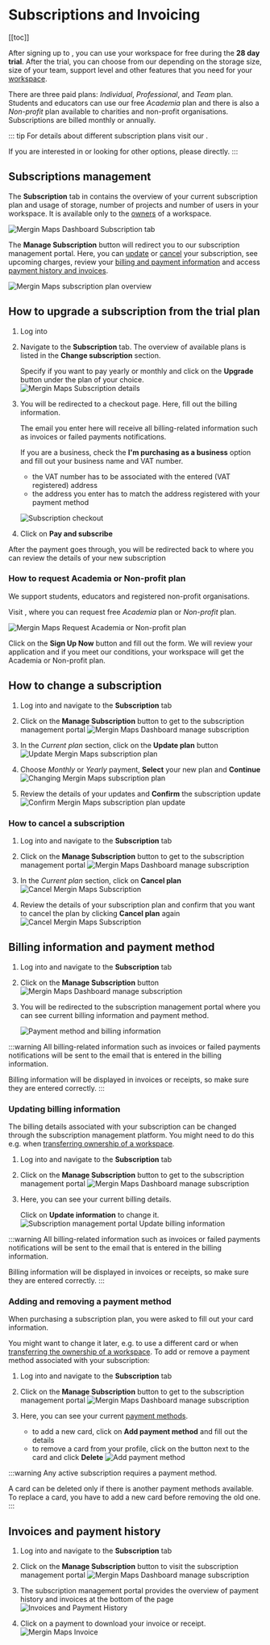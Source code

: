 # Subscriptions and Invoicing
[[toc]]

After signing up to <MainPlatformNameLink />, you can use your workspace for free during the **28 day trial**. After the trial, you can choose from our <MainDomainNameLink id="pricing" desc="subscription plans"/> depending on the storage size, size of your team, support level and other features that you need for your [workspace](../../manage/workspaces/). 

There are three paid plans: *Individual*, *Professional*, and *Team* plan. Students and educators can use our free *Academia* plan and there is also a *Non-profit* plan available to charities and non-profit organisations. Subscriptions are billed monthly or annually.

::: tip
For details about different subscription plans visit our <MainDomainNameLink id="pricing" desc="pricing page"/>.

If you are interested in <MainDomainNameLink id="pricing-for-ce-and-ee" desc="On-Premise deployment"/>  or looking for other options, please <MerginMapsEmail id="sales" desc="contact us" /> directly.
:::

## Subscriptions management
The **Subscription** tab in <DashboardLink /> contains the overview of your current subscription plan and usage of storage, number of projects and number of users in your workspace. It is available only to the [owners](../permissions/#workspace-member-roles) of a workspace.

![Mergin Maps Dashboard Subscription tab](./subscriptions.jpg "Mergin Maps Dashboard Subscription tab")

The **Manage Subscription** button will redirect you to our subscription management portal. Here, you can [update](#how-to-change-a-subscription) or [cancel](#how-to-cancel-a-subscription) your subscription, see upcoming charges, review your [billing and payment information](#billing-information-and-payment-method) and access [payment history and invoices](#invoices-and-payment-history).

![Mergin Maps subscription plan overview](./stripe-merginmaps-subcription.jpg "Mergin Maps subscription plan overview")
   
   
## How to upgrade a subscription from the trial plan
1. Log into <AppDomainNameLink />
2. Navigate to the **Subscription** tab. The overview of available plans is listed in the **Change subscription** section. 
   
   Specify if you want to pay yearly or monthly and click on the **Upgrade** button under the plan of your choice.
   ![Mergin Maps Subscription details](./subscriptions-upgrade.jpg "Mergin Maps Subscription details")

3. You will be redirected to a checkout page. Here, fill out the billing information.

   The email you enter here will receive all billing-related information such as invoices or failed payments notifications.

   If you are a business, check the **I'm purchasing as a business** option and fill out your business name and VAT number.
   - the VAT number has to be associated with the entered (VAT registered) address
   - the address you enter has to match the address registered with your payment method
   
   ![Subscription checkout](./stripe-checkout.jpg "Subscription checkout")
  
4. Click on **Pay and subscribe**
   
After the payment goes through, you will be redirected back to <DashboardLink /> where you can review the details of your new subscription

### How to request Academia or Non-profit plan
We support students, educators and registered non-profit organisations.

Visit <MainDomainNameLink id="pricing" desc="Mergin Maps pricing page"/>, where you can request free *Academia* plan or *Non-profit* plan.

![Mergin Maps Request Academia or Non-profit plan](./academia-non-profit-plan.jpg "Mergin Maps Request Academia or Non-profit plan")

Click on the **Sign Up Now** button and fill out the form. We will review your application and if you meet our conditions, your workspace will get the Academia or Non-profit plan.

## How to change a subscription
1. Log into <AppDomainNameLink /> and navigate to the **Subscription** tab
2. Click on the **Manage Subscription** button to get to the subscription management portal
   ![Mergin Maps Dashboard manage subscription](./subscriptions-update.jpg "Mergin Maps Dashboard manage subscription")

3. In the *Current plan* section, click on the **Update plan** button
   ![Update Mergin Maps subscription plan](./stripe-update-subscription.jpg "Update Mergin Maps subscription plan")
   
4. Choose *Monthly* or *Yearly* payment, **Select** your new plan and **Continue**
   ![Changing Mergin Maps subscription plan](./stripe-update-your-plan.jpg "Changing Mergin Maps subscription plan")
   
5. Review the details of your updates and **Confirm** the subscription update
   ![Confirm Mergin Maps subscription plan update](./stripe-update-plan-confirmation.jpg "Confirm Mergin Maps subscription plan update")

### How to cancel a subscription
1. Log into <AppDomainNameLink /> and navigate to the **Subscription** tab
2. Click on the **Manage Subscription** button to get to the subscription management portal
   ![Mergin Maps Dashboard manage subscription](./subscriptions-update.jpg "Mergin Maps Dashboard manage subscription")

3. In the *Current plan* section, click on **Cancel plan**
   ![Cancel Mergin Maps Subscription](./stripe-cancel-subscription.jpg "Cancel Mergin Maps Subscription")
   
4. Review the details of your subscription plan and confirm that you want to cancel the plan by clicking **Cancel plan** again
   ![Cancel Mergin Maps Subscription](./stripe-cancel-subscription-confirm.jpg "Cancel Mergin Maps Subscription")

## Billing information and payment method
1. Log into <AppDomainNameLink /> and navigate to the **Subscription** tab
2. Click on the **Manage Subscription** button
   ![Mergin Maps Dashboard manage subscription](./subscriptions-update.jpg "Mergin Maps Dashboard manage subscription")

3. You will be redirected to the subscription management portal where you can see current billing information and payment method.

   ![Payment method and billing information](./stripe-billing-info-payment-method.jpg "Payment method and billing information")

:::warning
All billing-related information such as invoices or failed payments notifications will be sent to the email that is entered in the billing information.

Billing information will be displayed in invoices or receipts, so make sure they are entered correctly.
:::

### Updating billing information
The billing details associated with your subscription can be changed through the subscription management platform. You might need to do this e.g. when [transferring ownership of a workspace](../permissions/#how-to-transfer-ownership-of-a-workspace).

1. Log into <AppDomainNameLink /> and navigate to the **Subscription** tab
2. Click on the **Manage Subscription** button to get to the subscription management portal 
   ![Mergin Maps Dashboard manage subscription](./subscriptions-update.jpg "Mergin Maps Dashboard manage subscription")

3. Here, you can see your current billing details. 
   
   Click on **Update information** to change it.
   ![Subscription management portal Update billing information](./stripe-update-billing-info.jpg "Subscription management - Update billing information")

:::warning
All billing-related information such as invoices or failed payments notifications will be sent to the email that is entered in the billing information.

Billing information will be displayed in invoices or receipts, so make sure they are entered correctly.
:::

### Adding and removing a payment method
When purchasing a subscription plan, you were asked to fill out your card information. 

You might want to change it later, e.g. to use a different card or when [transferring the ownership of a workspace](../permissions/#how-to-transfer-ownership-of-a-workspace). To add or remove a payment method associated with your <MainPlatformNameLink /> subscription:

1. Log into <AppDomainNameLink /> and navigate to the **Subscription** tab
2. Click on the **Manage Subscription** button to get to the subscription management portal 
   ![Mergin Maps Dashboard manage subscription](./subscriptions-update.jpg "Mergin Maps Dashboard manage subscription")

3. Here, you can see your current [payment methods](#billing-information-and-payment-method). 
   - to add a new card, click on **Add payment method** and fill out the details
   - to remove a card from your profile, click on the button next to the card and click **Delete**
   ![Add payment method](./stripe-add-payment-method.jpg "Add payment method")

:::warning
Any active subscription requires a payment method. 

A card can be deleted only if there is another payment methods available. To replace a card, you have to add a new card before removing the old one.
:::

## Invoices and payment history
1. Log into <AppDomainNameLink /> and navigate to the **Subscription** tab
2. Click on the **Manage Subscription** button to visit the subscription management portal
   ![Mergin Maps Dashboard manage subscription](./subscriptions-update.jpg "Mergin Maps Dashboard manage subscription")

3. The subscription management portal provides the overview of payment history and invoices at the bottom of the page
   ![Invoices and Payment History](./invoices-history.jpg "Invoices and Payment History")

4. Click on a payment to download your invoice or receipt.
   ![Mergin Maps Invoice](./invoice-receipt.jpg "Mergin Maps Invoice")

